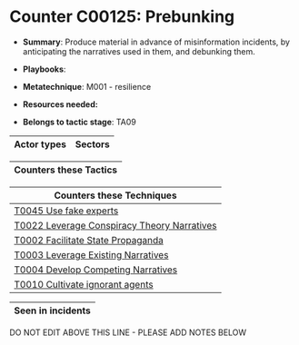 # Counter C00125: Prebunking

* **Summary**: Produce material in advance of misinformation incidents, by anticipating the narratives used in them, and debunking them. 

* **Playbooks**: 

* **Metatechnique**: M001 - resilience

* **Resources needed:** 

* **Belongs to tactic stage**: TA09


| Actor types | Sectors |
| ----------- | ------- |



| Counters these Tactics |
| ---------------------- |



| Counters these Techniques |
| ------------------------- |
| [T0045 Use fake experts](../../generated_pages/techniques/T0045.md) |
| [T0022 Leverage Conspiracy Theory Narratives](../../generated_pages/techniques/T0022.md) |
| [T0002 Facilitate State Propaganda](../../generated_pages/techniques/T0002.md) |
| [T0003 Leverage Existing Narratives](../../generated_pages/techniques/T0003.md) |
| [T0004 Develop Competing Narratives](../../generated_pages/techniques/T0004.md) |
| [T0010 Cultivate ignorant agents](../../generated_pages/techniques/T0010.md) |



| Seen in incidents |
| ----------------- |


DO NOT EDIT ABOVE THIS LINE - PLEASE ADD NOTES BELOW
